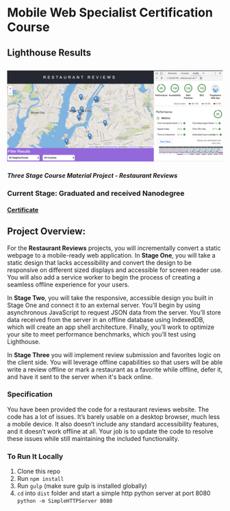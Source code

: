 # Mobile Web Specialist Certification Course

## Lighthouse Results

![Google audits Lighthouse results: Performance = 95, Accessibility = 100, Best Practices = 100, SEO = 100](./lighthouse.png)
---
#### _Three Stage Course Material Project - Restaurant Reviews_

### Current Stage: Graduated and received Nanodegree
#### [Certificate](https://confirm.udacity.com/RJAFPJEM)

## Project Overview: 

For the **Restaurant Reviews** projects, you will incrementally convert a static webpage to a mobile-ready web application. In **Stage One**, you will take a static design that lacks accessibility and convert the design to be responsive on different sized displays and accessible for screen reader use. You will also add a service worker to begin the process of creating a seamless offline experience for your users.

In **Stage Two**, you will take the responsive, accessible design you built in Stage One and connect it to an external server. You’ll begin by using asynchronous JavaScript to request JSON data from the server. You’ll store data received from the server in an offline database using IndexedDB, which will create an app shell architecture. Finally, you’ll work to optimize your site to meet performance benchmarks, which you’ll test using Lighthouse.

In **Stage Three** you will implement review submission and favorites logic on the client side. You will leverage offline   capabilities so that users will be able write a review offline or mark a restaurant as a favorite while offline, defer it, and have it sent to the server when it's back online.

### Specification

You have been provided the code for a restaurant reviews website. The code has a lot of issues. It’s barely usable on a desktop browser, much less a mobile device. It also doesn’t include any standard accessibility features, and it doesn’t work offline at all. Your job is to update the code to resolve these issues while still maintaining the included functionality. 


### To Run It Locally
1. Clone this repo 
2. Run `npm install`
3. Run `gulp` (make sure gulp is installed globally)
4. `cd` into `dist` folder and start a simple http python server at port 8080
`python -m SimpleHTTPServer 8080`



